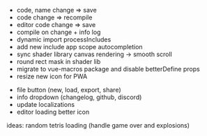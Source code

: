 + code, name change => save
+ code change => recompile
+ editor code change => save
+ compile on change + info log
+ dynamic import processIncludes
+ add new include app scope autocompletion
+ sync shader library canvas rendering -> smooth scroll
+ round rect mask in shader lib
+ migrate to vue-macros package and disable betterDefine props
+ resize new icon for PWA

* file button (new, load, export, share)
* info dropdown (changelog, github, discord)
* update localizations
* editor loading better icon

ideas:
random tetris loading (handle game over and explosions)